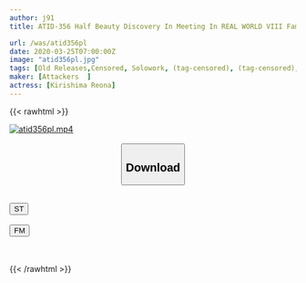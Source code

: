 ```yaml
---
author: j91
title: ATID-356 Half Beauty Discovery In Meeting In REAL WORLD VIII Family! !If I Chase You, I'm Going To Pick You Up! ! Kirishima Reona

url: /was/atid356pl
date: 2020-03-25T07:00:00Z
image: "atid356pl.jpg"
tags: [Old Releases,Censored, Solowork, (tag-censored), (tag-censored), Secretary	]
maker: [Attackers  ]
actress: [Kirishima Reona]
---
```



{{< rawhtml >}}

<div class="video" data-videoid="1J6b02dxR4Hea7Q">
    <a href="javascript:;">
        <img src="/was/atid356pl/atid356pl.jpg" width="WIDTH" height="HEIGHT" alt="atid356pl.mp4" loading="lazy">
    </a>
</div>

<script type="text/javascript" src="https://j91.asia/asset/on-demand-st.js"></script>

<br>
  <link rel="stylesheet" href="https://j91.asia/asset/bs5.css">
  
  <center>
  <button class="btn btn-primary" type="button" data-bs-toggle="collapse" data-bs-target=".multi-collapse" aria-expanded="false" aria-controls="multiCollapseExample1 multiCollapseExample2"><h2>Download</h2></button></center>
</p>
<div class="row">
  <div class="col">
    <div class="collapse multi-collapse" id="multiCollapseExample1">
      <div class="card card-body">
	      	      <br>
<div class="buttons">  
<a href="https://streamtape.to/v/1J6b02dxR4Hea7Q" target="_blank"><button class="btn-hover color-3"><i class="fa fa-download"></i> ST</button></a></div>
    </div>
  </div>
</div>
  <div class="col">
    <div class="collapse multi-collapse" id="multiCollapseExample2">
      <div class="card card-body">
	      <br>
<div class="buttons">
    <a href="https://filemoon.sx/d/434p7w0cruyl" target="_blank"><button class="btn-hover color-8"><i class="fa fa-download"></i> FM</button></a></div>
<br><br>
      </div>
    </div>
  </div>
</div>

{{< /rawhtml >}}